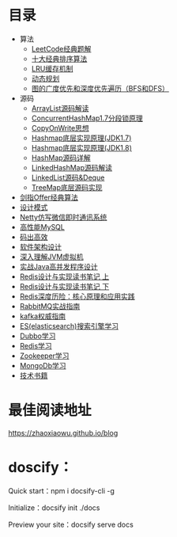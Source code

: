 # 目录
* 算法
    * [LeetCode经典题解](算法/LeetCode经典题解.md)
    * [十大经典排序算法](算法/十大经典排序算法.md)
    * [LRU缓存机制](算法/LRU缓存机制.md)
    * [动态规划](算法/动态规划.md)
    * [图的广度优先和深度优先遍历（BFS和DFS）](算法/图的广度优先和深度优先遍历（BFS和DFS）.md)
* 源码
    * [ArrayList源码解读](源码/ArrayList源码解读.md)
    * [ConcurrentHashMap1.7分段锁原理](源码/ConcurrentHashMap1.7分段锁原理.md)
    * [CopyOnWrite思想](源码/CopyOnWrite思想.md)
    * [Hashmap底层实现原理(JDK1.7)](源码/Hashmap底层实现原理(JDK1.7).md)
    * [Hashmap底层实现原理(JDK1.8)](源码/Hashmap底层实现原理(JDK1.8).md)
    * [HashMap源码详解](源码/HashMap源码详解.md)
    * [LinkedHashMap源码解读](源码/LinkedHashMap源码解读.md)
    * [LinkedList源码&Deque](源码/LinkedList源码&Deque.md)
    * [TreeMap底层源码实现](源码/TreeMap底层源码实现.md)
* [剑指Offer经典算法](书籍/剑指Offer.md)
* [设计模式](设计模式/设计模式.md)
* [Netty仿写微信即时通讯系统](书籍/Netty仿写微信即时通讯系统.md)
* [高性能MySQL](书籍/高性能MySQL读书笔记.md)
* [码出高效](书籍/码出高效读书笔记.md)
* [软件架构设计](书籍/软件架构设计.md)
* [深入理解JVM虚拟机](书籍/深入理解JVM虚拟机读书笔记.md)
* [实战Java高并发程序设计](书籍/实战Java高并发程序设计读书笔记.md)
* [Redis设计与实现读书笔记 上](书籍/Redis设计与实现读书笔记上.md)
* [Redis设计与实现读书笔记 下](书籍/Redis设计与实现读书笔记下.md)
* [Redis深度历险：核心原理和应用实践](书籍/Redis深度历险：核心原理和应用实践.md)
* [RabbitMQ实战指南](书籍/RabbitMQ实战指南.md)
* [kafka权威指南](书籍/kafka权威指南读书笔记.md)
* [ES(elasticsearch)搜索引擎学习](书籍/ES(elasticsearch)搜索引擎学习.md)
* [Dubbo学习](书籍/Dubbo学习.md)
* [Redis学习](书籍/Redis学习.md)
* [Zookeeper学习](书籍/Zookeeper学习.md)
* [MongoDb学习](书籍/MongoDb学习.md)
* [技术书籍](书籍/技术书籍.md)

# 最佳阅读地址
https://zhaoxiaowu.github.io/blog

# doscify：

Quick start：npm i docsify-cli -g

Initialize：docsify init ./docs

Preview your site：docsify serve docs
